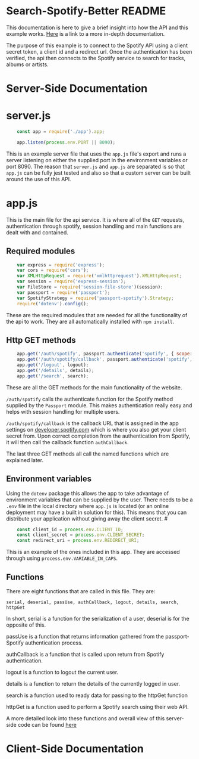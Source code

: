 # Search-Spotify-Better README
This documentation is here to give a brief insight into how the API and this example works. [Here](https://search-spotify-better.herokuapp.com/out/index.html) is a link to a more in-depth documentation.

The purpose of this example is to connect to the Spotify API using a client secret token, a client id and a redirect url. Once the authentication has been verified, the api then connects to the Spotify service to search for tracks, albums or artists.

# Server-Side Documentation

# server.js
```Javascript
    const app = require('./app').app;

    app.listen(process.env.PORT || 8090);
```

This is an example server file that uses the `app.js` file's export and runs a server listening on either the supplied port in the environment variables or port 8090. The reason that `server.js` and `app.js` are separated is so that `app.js` can be fully jest tested and also so that a custom server can be built around the use of this API.

# app.js
This is the main file for the api service. It is where all of the `GET` requests, authentication through spotify, session handling and main functions are dealt with and contained. 

## Required modules

```Javascript
    var express = require('express');
    var cors = require('cors');
    var XMLHttpRequest = require('xmlhttprequest').XMLHttpRequest;
    var session = require('express-session');
    var FileStore = require('session-file-store')(session);
    var passport = require('passport');
    var SpotifyStrategy = require('passport-spotify').Strategy;
    require('dotenv').config();
```
These are the required modules that are needed for all the functionality of the api to work. They are all automatically installed with `npm install`.

## Http GET methods

```Javascript
    app.get('/auth/spotify', passport.authenticate('spotify', { scope: ['user-read-email', 'user-read-private'], showDialog: true }));
    app.get('/auth/spotify/callback', passport.authenticate('spotify', {failureRedirect: '/'}), authCallback);
    app.get('/logout', logout);
    app.get('/details', details);
    app.get('/search', search);
```
These are all the GET methods for the main functionality of the website.

`/auth/spotify` calls the authenticate function for the Spotify method supplied by the `Passport` module. This makes authentication really easy and helps with session handling for multiple users. 

`/auth/spotify/callback` is the callback URL that is assigned in the app settings on [developer.spotify.com](https://developer.spotify.com/dashboard) which is where you also get your client secret from. Upon correct completion from the authentication from Spotify, it will then call the callback function `authCallback`. 

The last three GET methods all call the named functions which are explained later.

## Environment variables
Using the `dotenv` package this allows the app to take advantage of environment variables that can be supplied by the user. There needs to be a `.env` file in the local directory where `app.js` is located (or an online deployment may have a built in solution for this). This means that you can distribute your application without giving away the client secret. #
```Javascript
    const client_id = process.env.CLIENT_ID;
    const client_secret = process.env.CLIENT_SECRET;
    const redirect_uri = process.env.REDIRECT_URI;
```
This is an example of the ones included in this app. They are accessed through using `process.env.VARIABLE_IN_CAPS`.

## Functions
There are eight functions that are called in this file. They are:
```
serial, deserial, passUse, authCallback, logout, details, search, httpGet
```
In short, serial is a function for the serialization of a user, deserial is for the opposite of this.

passUse is a function that returns information gathered from the passport-Spotify authentication process.

authCallback is a function that is called upon return from Spotify authentication.

logout is a function to logout the current user.

details is a function to return the details of the currently logged in user.

search is a function used to ready data for passing to the httpGet function

httpGet is a function used to perform a Spotify search using their web API.

A more detailed look into these functions and overall view of this server-side code can be found [here](https://search-spotify-better.herokuapp.com/out/index.html)

# Client-Side Documentation